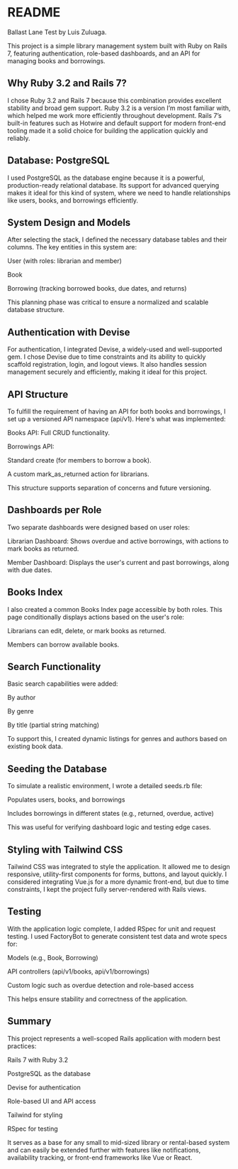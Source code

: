 # README

Ballast Lane Test by Luis Zuluaga.

This project is a simple library management system built with Ruby on Rails 7, featuring authentication, role-based dashboards, and an API for managing books and borrowings.

## Why Ruby 3.2 and Rails 7?

I chose Ruby 3.2 and Rails 7 because this combination provides excellent stability and broad gem support. Ruby 3.2 is a version I’m most familiar with, which helped me work more efficiently throughout development. Rails 7’s built-in features such as Hotwire and default support for modern front-end tooling made it a solid choice for building the application quickly and reliably.

## Database: PostgreSQL
I used PostgreSQL as the database engine because it is a powerful, production-ready relational database. Its support for advanced querying makes it ideal for this kind of system, where we need to handle relationships like users, books, and borrowings efficiently.

## System Design and Models
After selecting the stack, I defined the necessary database tables and their columns. The key entities in this system are:

User (with roles: librarian and member)

Book

Borrowing (tracking borrowed books, due dates, and returns)

This planning phase was critical to ensure a normalized and scalable database structure.

## Authentication with Devise
For authentication, I integrated Devise, a widely-used and well-supported gem. I chose Devise due to time constraints and its ability to quickly scaffold registration, login, and logout views. It also handles session management securely and efficiently, making it ideal for this project.

## API Structure
To fulfill the requirement of having an API for both books and borrowings, I set up a versioned API namespace (api/v1). Here's what was implemented:

Books API: Full CRUD functionality.

Borrowings API:

Standard create (for members to borrow a book).

A custom mark_as_returned action for librarians.

This structure supports separation of concerns and future versioning.

## Dashboards per Role
Two separate dashboards were designed based on user roles:

Librarian Dashboard: Shows overdue and active borrowings, with actions to mark books as returned.

Member Dashboard: Displays the user's current and past borrowings, along with due dates.

## Books Index
I also created a common Books Index page accessible by both roles. This page conditionally displays actions based on the user's role:

Librarians can edit, delete, or mark books as returned.

Members can borrow available books.

## Search Functionality
Basic search capabilities were added:

By author

By genre

By title (partial string matching)

To support this, I created dynamic listings for genres and authors based on existing book data.

## Seeding the Database
To simulate a realistic environment, I wrote a detailed seeds.rb file:

Populates users, books, and borrowings

Includes borrowings in different states (e.g., returned, overdue, active)

This was useful for verifying dashboard logic and testing edge cases.

## Styling with Tailwind CSS
Tailwind CSS was integrated to style the application. It allowed me to design responsive, utility-first components for forms, buttons, and layout quickly. I considered integrating Vue.js for a more dynamic front-end, but due to time constraints, I kept the project fully server-rendered with Rails views.

## Testing
With the application logic complete, I added RSpec for unit and request testing. I used FactoryBot to generate consistent test data and wrote specs for:

Models (e.g., Book, Borrowing)

API controllers (api/v1/books, api/v1/borrowings)

Custom logic such as overdue detection and role-based access

This helps ensure stability and correctness of the application.

## Summary
This project represents a well-scoped Rails application with modern best practices:

Rails 7 with Ruby 3.2

PostgreSQL as the database

Devise for authentication

Role-based UI and API access

Tailwind for styling

RSpec for testing

It serves as a base for any small to mid-sized library or rental-based system and can easily be extended further with features like notifications, availability tracking, or front-end frameworks like Vue or React.
